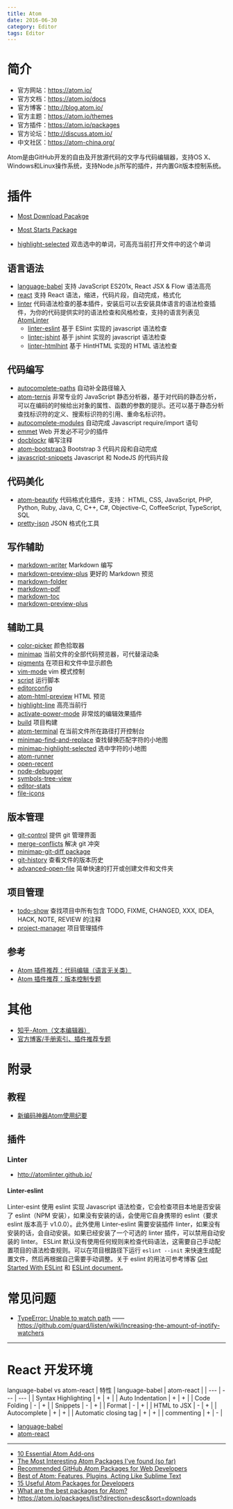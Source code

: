 ```yaml
---
title: Atom
date: 2016-06-30
category: Editor
tags: Editor
---
```


# 简介
- 官方网站：https://atom.io/
- 官方文档：https://atom.io/docs
- 官方博客：http://blog.atom.io/
- 官方主题：https://atom.io/themes
- 官方插件：https://atom.io/packages
- 官方论坛：http://discuss.atom.io/
- 中文社区：https://atom-china.org/

Atom是由GitHub开发的自由及开放源代码的文字与代码编辑器，支持OS X、Windows和Linux操作系统，支持Node.js所写的插件，并内置Git版本控制系统。

# 插件
- [Most Download Pacakge](https://atom.io/packages/list)
- [Most Starts Package](https://atom.io/packages/list?direction=desc&sort=stars)

- [highlight-selected](https://atom.io/packages/highlight-selected) 双击选中的单词，可高亮当前打开文件中的这个单词

## 语言语法
- [language-babel](https://atom.io/packages/language-babel) 支持 JavaScript ES201x, React JSX & Flow 语法高亮
- [react](https://atom.io/packages/react) 支持 React 语法，缩进，代码片段，自动完成，格式化
- [linter](https://atom.io/packages/linter) 代码语法检查的基本插件，安装后可以去安装具体语言的语法检查插件，为你的代码提供实时的语法检查和风格检查，支持的语言列表见 [AtomLinter](http://atomlinter.github.io/)
    - [linter-eslint](https://atom.io/packages/linter-eslint) 基于 ESlint 实现的 javascript 语法检查
    - [linter-jshint](https://atom.io/packages/linter-jshint)  基于 jshint 实现的 javascript 语法检查
    - [linter-htmlhint](https://atom.io/packages/linter-htmlhint) 基于 HintHTML 实现的 HTML 语法检查

## 代码编写
- [autocomplete-paths](https://atom.io/packages/autocomplete-paths) 自动补全路径输入
- [atom-ternjs](https://atom.io/packages/atom-ternjs) 非常专业的 JavaScript 静态分析器，基于对代码的静态分析，可以在编码的时候给出对象的属性、函数的参数的提示。还可以基于静态分析查找标识符的定义、搜索标识符的引用、重命名标识符。
- [autocomplete-modules](https://atom.io/packages/autocomplete-modules) 自动完成 Javascript require/import 语句
- [emmet](https://atom.io/packages/emmet) Web 开发必不可少的插件
- [docblockr](https://atom.io/packages/docblockr) 编写注释
- [atom-bootstrap3](https://atom.io/packages/atom-bootstrap3) Bootstrap 3 代码片段和自动完成
- [javascript-snippets](javascript-snippets) Javascript 和 NodeJS 的代码片段

## 代码美化
- [atom-beautify](https://atom.io/packages/atom-beautify) 代码格式化插件，支持： HTML, CSS, JavaScript, PHP, Python, Ruby, Java, C, C++, C#, Objective-C, CoffeeScript, TypeScript, SQL
- [pretty-json](https://atom.io/packages/pretty-json) JSON 格式化工具

## 写作辅助
- [markdown-writer](https://atom.io/packages/markdown-writer) Markdown 编写
- [markdown-preview-plus](https://atom.io/packages/markdown-preview-plus) 更好的 Markdown 预览
- [markdown-folder](https://github.com/melke/markdown-folder)
- [markdown-pdf](https://atom.io/packages/markdown-pdf)
- [markdown-toc](https://atom.io/packages/markdown-toc)
- [markdown-preview-plus](https://atom.io/packages/markdown-preview-plus)



## 辅助工具
- [color-picker](https://atom.io/packages/color-picker) 颜色拾取器
- [minimap](https://atom.io/packages/minimap) 当前文件的全部代码预览器，可代替滚动条
- [pigments](https://atom.io/packages/pigments) 在项目和文件中显示颜色
- [vim-mode](https://atom.io/packages/vim-mode) vim 模式控制
- [script](https://atom.io/packages/script) 运行脚本
- [editorconfig](https://atom.io/packages/editorconfig)
- [atom-html-preview](https://atom.io/packages/atom-html-preview) HTML 预览
- [highlight-line](https://atom.io/packages/highlight-line) 高亮当前行
- [activate-power-mode](https://atom.io/packages/activate-power-mode) 非常炫的编辑效果插件
- [build](https://atom.io/packages/build) 项目构建
- [atom-terminal](https://atom.io/packages/atom-terminal) 在当前文件所在路径打开控制台
- [minimap-find-and-replace](https://atom.io/packages/minimap-find-and-replace) 查找替换匹配字符的小地图
- [minimap-highlight-selected](https://atom.io/packages/minimap-highlight-selected) 选中字符的小地图
- [atom-runner](https://atom.io/packages/atom-runner)
- [open-recent](https://atom.io/packages/open-recent)
- [node-debugger](https://atom.io/packages/node-debugger)
- [symbols-tree-view](https://atom.io/packages/symbols-tree-view)
- [editor-stats](https://atom.io/packages/editor-stats)
- [file-icons](https://atom.io/packages/file-icons)

## 版本管理
- [git-control](https://atom.io/packages/git-control) 提供 git 管理界面
- [merge-conflicts](https://atom.io/packages/merge-conflicts) 解决 git 冲突
- [minimap-git-diff package](https://atom.io/packages/minimap-git-diff)
- [git-history](https://atom.io/packages/git-history) 查看文件的版本历史
- [advanced-open-file](https://atom.io/packages/advanced-open-file) 简单快速的打开或创建文件和文件夹

## 项目管理
- [todo-show](https://atom.io/packages/todo-show) 查找项目中所有包含 TODO, FIXME, CHANGED, XXX, IDEA, HACK, NOTE, REVIEW 的注释
- [project-manager](https://atom.io/packages/project-manager)  项目管理插件

## 参考
- [Atom 插件推荐：代码编辑（语言无关类）](https://atom-china.org/t/atom/804)
- [Atom 插件推荐：版本控制专题](https://atom-china.org/t/atom/324)

# 其他
- [知乎-Atom（文本编辑器）](https://www.zhihu.com/topic/19952200)
- [官方博客/手册索引、插件推荐专题](https://atom-china.org/t/faq/326)

# 附录
## 教程
- [新编码神器Atom使用纪要](http://www.jeffjade.com/2016/03/03/2016-03-02-how-to-use-atom)

## 插件
### Linter
- http://atomlinter.github.io/

#### Linter-eslint
Linter-esint 使用 eslint 实现 Javascript 语法检查，它会检查项目本地是否安装了 eslint（NPM 安装），如果没有安装的话，会使用它自身携带的 eslint（要求 eslint 版本高于 v1.0.0）。此外使用 Linter-eslint 需要安装插件 linter，如果没有安装的话，会自动安装。如果已经安装了一个可选的 linter 插件，可以禁用自动安装的 linter。
ESLint 默认没有使用任何规则来检查代码语法，这需要自己手动配置项目的语法检查规则。可以在项目根路径下运行 `eslint --init` 来快速生成配置文件，然后再根据自己需要手动调整。关于 eslint 的用法可参考博客 [Get Started With ESLint](http://devnull.guru/get-started-with-eslint/) 和 [ESLint document](http://eslint.org/docs/user-guide/configuring)。

# 常见问题
- [TypeError: Unable to watch path](https://github.com/atom/atom/blob/master/docs/build-instructions/linux.md#typeerror-unable-to-watch-path) —— https://github.com/guard/listen/wiki/Increasing-the-amount-of-inotify-watchers

---

# React 开发环境
language-babel vs atom-react
| 特性 | language-babel | atom-react |
| --- | --- | --- |
| Syntax Highlighting | + | + |
| Auto Indentation | + | + |
| Code Folding | - | + |
| Snippets | - | + |
| Format | - | + |
| HTML to JSX | - | + |
| Autocomplete | + | + |
| Automatic closing tag | + | + |
| commenting | + | - |

- [language-babel](https://atom.io/packages/language-babel)
- [atom-react](https://orktes.github.io/atom-react/)

---

- [10 Essential Atom Add-ons](https://www.sitepoint.com/10-essential-atom-add-ons/)
- [The Most Interesting Atom Packages I've found (so far)](http://benmccormick.org/2016/01/11/the-most-interesting-atom-packages-ive-found-so-far/)
- [Recommended GitHub Atom Packages for Web Developers
](http://elijahmanor.com/github-atom-packages/)
- [Best of Atom: Features, Plugins, Acting Like Sublime Text](https://scotch.io/bar-talk/best-of-atom-features-plugins-acting-like-sublime-text)
- [15 Useful Atom Packages for Developers](https://codegeekz.com/15-useful-atom-packages-for-developers/)
- [What are the best packages for Atom?](https://www.quora.com/What-are-the-best-packages-for-Atom)
- https://atom.io/packages/list?direction=desc&sort=downloads
